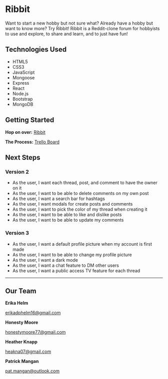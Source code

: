 # Ribbit
Want to start a new hobby but not sure what? Already have a hobby but want to know more? Try Ribbit!
Ribbit is a Reddit-clone forum for hobbyists to use and explore, to share and learn, and to just have fun! 

## Technologies Used

- HTML5
- CSS3
- JavaScript
- Mongoose
- Express
- React
- Node.js
- Bootstrap
- MongoDB

## Getting Started

**Hop on over:** [Ribbit](https://npm-install-andand-npm-run-build-mnbj.onrender.com)

**The Process:** [Trello Board](https://trello.com/b/7G87qAfX/ribbit)

## Next Steps

### Version 2
- As the user, I want each thread, post, and comment to have the owner on it
- As the user, I want to be able to delete comments on my own post
- As the user, I want a search bar for hashtags
- As the user, I want modals for create posts and comments
- As the user, I want to pick the color of my thread when creating it
- As the user, I want to be able to like and dislike posts
- As the user, I want to be able to update my comments

### Version 3
- As the user, I want a default profile picture when my account is first made
- As the user, I want to be able to change my profile picture
- As the user, I want a dark mode
- As the user, I want a chat feature to DM other users
- As the user, I want a public access TV feature for each thread

---

## Our Team

**Erika Helm**

erikadphelm16@gmail.com

**Honesty Moore**

honestymoore77@gmail.com

**Heather Knapp**

heakna07@gmail.com

**Patrick Mangan**

pat.mangan@outlook.com
